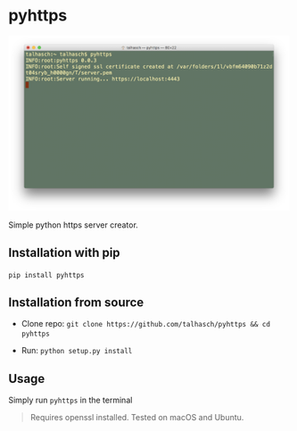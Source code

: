 # pyhttps

![screenshot](screenshot.png)

Simple python https server creator.

## Installation with pip

`pip install pyhttps`


## Installation from source

- Clone repo: `git clone https://github.com/talhasch/pyhttps && cd pyhttps`

- Run: `python setup.py install`

## Usage

Simply run `pyhttps` in the terminal

> Requires openssl installed. Tested on macOS and Ubuntu.

